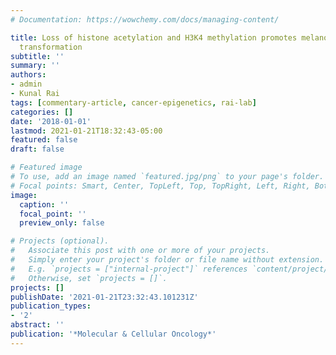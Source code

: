 ```yaml
---
# Documentation: https://wowchemy.com/docs/managing-content/

title: Loss of histone acetylation and H3K4 methylation promotes melanocytic malignant
  transformation
subtitle: ''
summary: ''
authors:
- admin
- Kunal Rai
tags: [commentary-article, cancer-epigenetics, rai-lab]
categories: []
date: '2018-01-01'
lastmod: 2021-01-21T18:32:43-05:00
featured: false
draft: false

# Featured image
# To use, add an image named `featured.jpg/png` to your page's folder.
# Focal points: Smart, Center, TopLeft, Top, TopRight, Left, Right, BottomLeft, Bottom, BottomRight.
image:
  caption: ''
  focal_point: ''
  preview_only: false

# Projects (optional).
#   Associate this post with one or more of your projects.
#   Simply enter your project's folder or file name without extension.
#   E.g. `projects = ["internal-project"]` references `content/project/deep-learning/index.md`.
#   Otherwise, set `projects = []`.
projects: []
publishDate: '2021-01-21T23:32:43.101231Z'
publication_types:
- '2'
abstract: ''
publication: '*Molecular & Cellular Oncology*'
---
```


